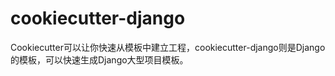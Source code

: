 # cookiecutter-django
Cookiecutter可以让你快速从模板中建立工程，cookiecutter-django则是Django的模板，可以快速生成Django大型项目模板。
